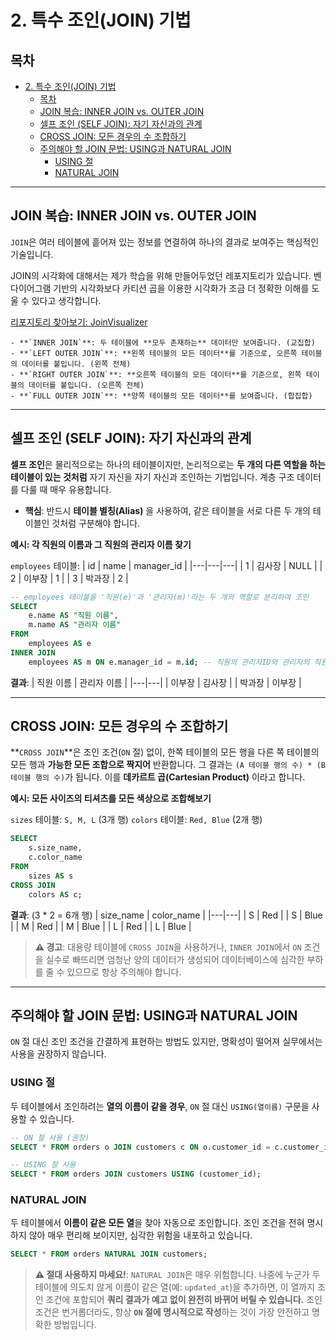 # 2. 특수 조인(JOIN) 기법

## 목차
- [2. 특수 조인(JOIN) 기법](#2-특수-조인join-기법)
  - [목차](#목차)
  - [JOIN 복습: INNER JOIN vs. OUTER JOIN](#join-복습-inner-join-vs-outer-join)
  - [셀프 조인 (SELF JOIN): 자기 자신과의 관계](#셀프-조인-self-join-자기-자신과의-관계)
  - [CROSS JOIN: 모든 경우의 수 조합하기](#cross-join-모든-경우의-수-조합하기)
  - [주의해야 할 JOIN 문법: USING과 NATURAL JOIN](#주의해야-할-join-문법-using과-natural-join)
    - [USING 절](#using-절)
    - [NATURAL JOIN](#natural-join)

---

## JOIN 복습: INNER JOIN vs. OUTER JOIN

`JOIN`은 여러 테이블에 흩어져 있는 정보를 연결하여 하나의 결과로 보여주는 핵심적인 기술입니다. 

JOIN의 시각화에 대해서는 제가 학습을 위해 만들어두었던 레포지토리가 있습니다. 벤 다이어그램 기반의 시각화보다 카티션 곱을 이용한 시각화가 조금 더 정확한 이해를 도울 수 있다고 생각합니다.

[리포지토리 찾아보기: JoinVisualizer](https://github.com/hanaoverride/JoinVisualizer)

```
- **`INNER JOIN`**: 두 테이블에 **모두 존재하는** 데이터만 보여줍니다. (교집합)
- **`LEFT OUTER JOIN`**: **왼쪽 테이블의 모든 데이터**를 기준으로, 오른쪽 테이블의 데이터를 붙입니다. (왼쪽 전체)
- **`RIGHT OUTER JOIN`**: **오른쪽 테이블의 모든 데이터**를 기준으로, 왼쪽 테이블의 데이터를 붙입니다. (오른쪽 전체)
- **`FULL OUTER JOIN`**: **양쪽 테이블의 모든 데이터**를 보여줍니다. (합집합)
```
---

## 셀프 조인 (SELF JOIN): 자기 자신과의 관계

**셀프 조인**은 물리적으로는 하나의 테이블이지만, 논리적으로는 **두 개의 다른 역할을 하는 테이블이 있는 것처럼** 자기 자신을 자기 자신과 조인하는 기법입니다. 계층 구조 데이터를 다룰 때 매우 유용합니다.

- **핵심**: 반드시 **테이블 별칭(Alias)** 을 사용하여, 같은 테이블을 서로 다른 두 개의 테이블인 것처럼 구분해야 합니다.

**예시: 각 직원의 이름과 그 직원의 관리자 이름 찾기**

`employees` 테이블:
| id | name | manager_id |
|---|---|---|
| 1 | 김사장 | NULL |
| 2 | 이부장 | 1 |
| 3 | 박과장 | 2 |

```sql
-- employees 테이블을 '직원(e)'과 '관리자(m)'라는 두 개의 역할로 분리하여 조인
SELECT
    e.name AS "직원 이름",
    m.name AS "관리자 이름"
FROM
    employees AS e
INNER JOIN
    employees AS m ON e.manager_id = m.id; -- 직원의 관리자ID와 관리자의 직원ID를 연결
```

**결과**:
| 직원 이름 | 관리자 이름 |
|---|---|
| 이부장 | 김사장 |
| 박과장 | 이부장 |

---

## CROSS JOIN: 모든 경우의 수 조합하기

**`CROSS JOIN`**은 조인 조건(`ON` 절) 없이, 한쪽 테이블의 모든 행을 다른 쪽 테이블의 모든 행과 **가능한 모든 조합으로 짝지어** 반환합니다. 그 결과는 `(A 테이블 행의 수) * (B 테이블 행의 수)`가 됩니다. 이를 **데카르트 곱(Cartesian Product)** 이라고 합니다.

**예시: 모든 사이즈의 티셔츠를 모든 색상으로 조합해보기**

`sizes` 테이블: `S, M, L` (3개 행)
`colors` 테이블: `Red, Blue` (2개 행)

```sql
SELECT
    s.size_name,
    c.color_name
FROM
    sizes AS s
CROSS JOIN
    colors AS c;
```

**결과**: (3 * 2 = 6개 행)
| size_name | color_name |
|---|---|
| S | Red |
| S | Blue |
| M | Red |
| M | Blue |
| L | Red |
| L | Blue |

> **⚠️ 경고**: 대용량 테이블에 `CROSS JOIN`을 사용하거나, `INNER JOIN`에서 `ON` 조건을 실수로 빠뜨리면 엄청난 양의 데이터가 생성되어 데이터베이스에 심각한 부하를 줄 수 있으므로 항상 주의해야 합니다.

---

## 주의해야 할 JOIN 문법: USING과 NATURAL JOIN

`ON` 절 대신 조인 조건을 간결하게 표현하는 방법도 있지만, 명확성이 떨어져 실무에서는 사용을 권장하지 않습니다.

### USING 절

두 테이블에서 조인하려는 **열의 이름이 같을 경우**, `ON` 절 대신 `USING(열이름)` 구문을 사용할 수 있습니다.

```sql
-- ON 절 사용 (권장)
SELECT * FROM orders o JOIN customers c ON o.customer_id = c.customer_id;

-- USING 절 사용
SELECT * FROM orders JOIN customers USING (customer_id);
```

### NATURAL JOIN

두 테이블에서 **이름이 같은 모든 열**을 찾아 자동으로 조인합니다. 조인 조건을 전혀 명시하지 않아 매우 편리해 보이지만, 심각한 위험을 내포하고 있습니다.

```sql
SELECT * FROM orders NATURAL JOIN customers;
```

> **⚠️ 절대 사용하지 마세요!**: `NATURAL JOIN`은 매우 위험합니다. 나중에 누군가 두 테이블에 의도치 않게 이름이 같은 열(예: `updated_at`)을 추가하면, 이 열까지 조인 조건에 포함되어 **쿼리 결과가 예고 없이 완전히 바뀌어 버릴 수 있습니다.** 조인 조건은 번거롭더라도, 항상 **`ON` 절에 명시적으로 작성**하는 것이 가장 안전하고 명확한 방법입니다.